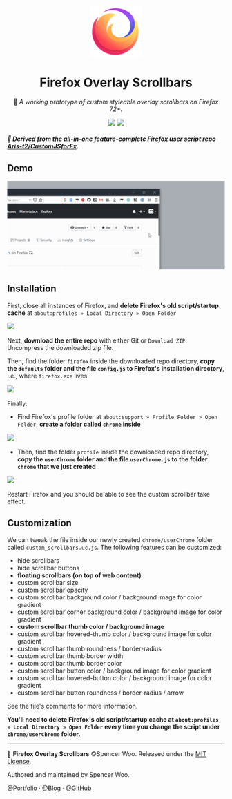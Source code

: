 <div align="center">

<img src="assets/firefox.svg" alt="Firefox Logo" width="120px"/>

<h1>Firefox Overlay Scrollbars</h1>

🦊 <em>A working prototype of custom styleable overlay scrollbars on Firefox 72+.</em>

![](https://img.shields.io/badge/Firefox-72+-ff7139?logo=Mozilla%20Firefox&style=flat-square)
[![](https://img.shields.io/badge/license-MIT-6c5eee?style=flat-square)](./LICENSE)
</div>

<h5> 🎲 Derived from the all-in-one feature-complete Firefox user script repo <a href="https://github.com/Aris-t2/CustomJSforFx">Aris-t2/CustomJSforFx</a>.<h5>

## Demo

![](assets/demo.gif)

## Installation

First, close all instances of Firefox, and **delete Firefox's old script/startup cache** at `about:profiles » Local Directory » Open Folder`

![](https://i.loli.net/2020/01/26/wxiPjBKWothuGVf.png)

Next, **download the entire repo** with either Git or `Download ZIP`. Uncompress the downloaded zip file.

Then, find the folder `firefox` inside the downloaded repo directory, **copy the `defaults` folder and the file `config.js` to Firefox's installation directory**, i.e., where `firefox.exe` lives.

![](https://i.loli.net/2020/01/26/bhz1VpZav4MCKlx.png)

Finally:

- Find Firefox's profile folder at `about:support » Profile Folder » Open Folder`, **create a folder called `chrome` inside**

![](https://i.loli.net/2020/01/26/QwMtSFAVLbryepY.png)

- Then, find the folder `profile` inside the downloaded repo directory, **copy the `userChrome` folder and the file `userChrome.js` to the folder `chrome` that we just created**

![](https://i.loli.net/2020/01/26/HESxRq9XmWFhBfC.png)

Restart Firefox and you should be able to see the custom scrollbar take effect.

## Customization

We can tweak the file inside our newly created `chrome/userChrome` folder called `custom_scrollbars.uc.js`. The following features can be customized:

- hide scrollbars
- hide scrollbar buttons
- **floating scrollbars (on top of web content)**
- custom scrollbar size
- custom scrollbar opacity
- custom scrollbar background color / background image for color gradient
- custom scrollbar corner background color / background image for color gradient
- **custom scrollbar thumb color / background image**
- custom scrollbar hovered-thumb color / background image for color gradient
- custom scrollbar thumb roundness / border-radius
- custom scrollbar thumb border width
- custom scrollbar thumb border color
- custom scrollbar button color / background image for color gradient
- custom scrollbar hovered-button color / background image for color gradient
- custom scrollbar button roundness / border-radius / arrow

See the file's comments for more information.

**You'll need to delete Firefox's old script/startup cache at `about:profiles » Local Directory » Open Folder` every time you change the script under `chrome/userChrome` folder.**

---

🦊 **Firefox Overlay Scrollbars** ©Spencer Woo. Released under the [MIT License](LICENSE).

Authored and maintained by Spencer Woo.

[@Portfolio](https://spencerwoo.com/) · [@Blog](https://blog.spencerwoo.com/) · [@GitHub](https://github.com/spencerwooo)
